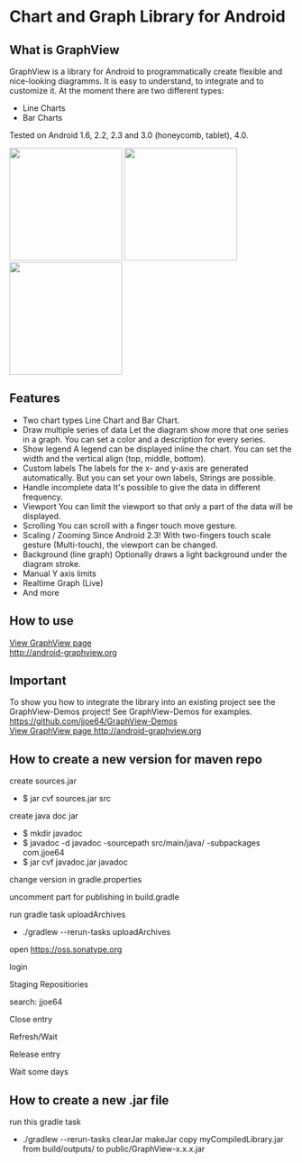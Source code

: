 Chart and Graph Library for Android
====================================

<h2>What is GraphView</h2>
GraphView is a library for Android to programmatically create flexible and nice-looking diagramms. It is easy to understand, to integrate and to customize it.
At the moment there are two different types:
<ul>
<li>Line Charts</li>
<li>Bar Charts</li>
</ul>

Tested on Android 1.6, 2.2, 2.3 and 3.0 (honeycomb, tablet), 4.0.

<img src="https://github.com/jjoe64/GraphView/raw/master/GVLine.jpg" height="200" />
<img src="https://github.com/jjoe64/GraphView/raw/master/GVBar.png" height="200" />
<img src="http://3.bp.blogspot.com/-BkLSSJSeCt8/TkD4xpeRyGI/AAAAAAAAA6M/sVC_1s_Bf-0/s1600/multi2.png" height="200" />

<h2>Features</h2>

* Two chart types
Line Chart and Bar Chart.
* Draw multiple series of data
Let the diagram show more that one series in a graph. You can set a color and a description for every series.
* Show legend
A legend can be displayed inline the chart. You can set the width and the vertical align (top, middle, bottom).
* Custom labels
The labels for the x- and y-axis are generated automatically. But you can set your own labels, Strings are possible.
* Handle incomplete data
It's possible to give the data in different frequency.
* Viewport
You can limit the viewport so that only a part of the data will be displayed.
* Scrolling
You can scroll with a finger touch move gesture.
* Scaling / Zooming
Since Android 2.3! With two-fingers touch scale gesture (Multi-touch), the viewport can be changed.
* Background (line graph)
Optionally draws a light background under the diagram stroke.
* Manual Y axis limits
* Realtime Graph (Live)
* And more

<h2>How to use</h2>
<a href="http://android-graphview.org">View GraphView page <br/> http://android-graphview.org</a>

<h2>Important</h2>
To show you how to integrate the library into an existing project see the GraphView-Demos project!
See GraphView-Demos for examples.
<a href="https://github.com/jjoe64/GraphView-Demos">https://github.com/jjoe64/GraphView-Demos<br/>
<a href="http://android-graphview.org">View GraphView page http://android-graphview.org</a>

How to create a new version for maven repo
--------------------------------------------
create sources.jar
- $ jar cvf sources.jar src

create java doc jar
- $ mkdir javadoc
- $ javadoc -d javadoc -sourcepath src/main/java/ -subpackages com.jjoe64
- $ jar cvf javadoc.jar javadoc

change version in gradle.properties

uncomment part for publishing in build.gradle

run gradle task uploadArchives
-  ./gradlew --rerun-tasks uploadArchives

open https://oss.sonatype.org

login

Staging Repositiories

search: jjoe64

Close entry

Refresh/Wait

Release entry

Wait some days

How to create a new .jar file
--------------------------------
run this gradle task
- ./gradlew --rerun-tasks clearJar makeJar
copy myCompiledLibrary.jar from build/outputs/ to public/GraphView-x.x.x.jar

